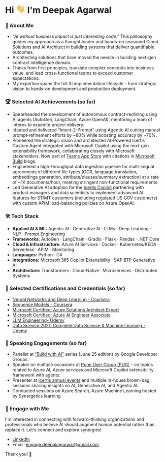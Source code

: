 # Hi <img src="https://raw.githubusercontent.com/ABSphreak/ABSphreak/master/gifs/Hi.gif" width="30px"> I'm Deepak Agarwal

### 🧠 About Me
- _"AI without business impact is just interesting code."_ This philosophy guides my approach as a thought leader and hands-on seasoned Cloud Solutions and AI Architect in building systems that deliver quantifiable outcomes.
- Architecting solutions that have moved the needle in building next-gen contract intelligence domain.
- Thinks from first principles, translate complex concepts into business value, and lead cross-functional teams to exceed customer expectations.
- My expertise spans the full AI implementation lifecycle - from strategic vision to hands-on development and production deployment.

### 🏆 Selected AI Achievements (so far)
- Spearheaded the development of autonomous contract-redlining using AI agents (AutoGen, 
LangChain, Azure OpenAI), mentoring a team of interns to expedite project delivery.
- Ideated and delivered “Intent-2-Prompt” using Agentic AI cutting manual prompt-refinement 
efforts by ~80% while boosting accuracy by ~70%.
- Pioneered the strategic vision and architected AI-Powered Icertis Custom Agent integrated with Microsoft 
Copilot using the next-gen extensibility framework, collaborating closely with Microsoft
stakeholders. Now part of [Teams App Store](https://appsource.microsoft.com/en-us/product/office/WA200006824?tab=Overview) with citations in [Microsoft Build](https://techcommunity.microsoft.com/blog/microsoft365copilotblog/microsoft-build-2025-how-to-create-a-%E2%80%9Cfrontier%E2%80%9D-workplace-powered-by-agents/4414287) blogs.
- Engineered a high-throughput data ingestion pipeline for multi-lingual agreements of different
file types (OCR, language translation, embeddings generation, attribute/clauses/summary
extraction) at a rate of ~1K documents/hour, meeting stringent non-functional requirements.
- Led Generative AI adoption for the [Icertis Copilot](https://www.icertis.com/products/platform/copilot/) partnering with product managers and data 
scientists to implement advanced AI features for ST/MT customers (including regulated US GOV 
customers) with custom APIM load-balancing policies on Azure OpenAI.

### 🛠️ Tech Stack  
- **Applied AI & ML:** Agentic AI · Generative AI · LLMs · Deep Learning · NLP · Prompt Engineering  
- **Frameworks:** AutoGen · LangChain · Gradio · Flask · Pandas · .NET Core  
- **Cloud & Infrastructure:** Azure AI Services · Docker · Kubernetes/KEDA · Serverless · APIM · Monitoring  
- **Languages:** Python · C#  
- **Integrations:** Microsoft 365 Copilot Extensibility · SAP BTP Generative AI  
- **Architecture:** Transformers · Cloud‑Native · Microservices · Distributed Systems

### 🏅 Selected Certifications and Credentials (so far)
- [Neural Networks and Deep Learning - Coursera](https://coursera.org/share/3311775093b6c6c19b6aa13ae8207d2d)
- [Sequence Models - Coursera](https://coursera.org/share/d0caf8aed7bb363250d321bee086cd3e)
- [Microsoft Certified: Azure Solutions Architect Expert](https://learn.microsoft.com/api/credentials/share/en-us/DeepakAgarwal-9396/B883B6C6D84CDB45?sharingId=90395B8FB365FD1F)
- [Microsoft Certified: Azure AI Engineer Associate](https://learn.microsoft.com/api/credentials/share/en-us/DeepakAgarwal-9396/BC30498F4C6F08A?sharingId=90395B8FB365FD1F)
- [LLM Engineering- Udemy](https://www.udemy.com/certificate/UC-4e336544-fd62-4758-887a-e50b01a125b2/)
- [Data Science 2021: Complete Data Science & Machine Learning - Udemy](https://www.udemy.com/certificate/UC-28a85e98-a36d-4f88-952e-8d729a8fa637/)

### 🎤 Speaking Engagements (so far)
- Panelist at ["Build with AI"](https://www.linkedin.com/posts/gdgpune_buildwithai-gdgpune-deutschebank-activity-7344046196237164548-tjgW?utm_source=share&utm_medium=member_desktop&rcm=ACoAAAL1pbsBxk4dCggFunJOfGDiNeS_lAD-NUg) series (June 25 edition) by Google Developer Groups.
- Speaker on multiple occasions at [Pune User Group (PUG)](https://www.linkedin.com/posts/engage-deepakagarwal_microsoftcopilot-ai-microsoftteams-activity-7327378501307666433-Qq_t?utm_source=share&utm_medium=member_desktop&rcm=ACoAAAL1pbsBxk4dCggFunJOfGDiNeS_lAD-NUg) – on topics 
related to Azure AI, Azure services and Microsoft Copilot extensibility framework with agents.
- Presenter at [Icertis annual events](https://www.linkedin.com/posts/engage-deepakagarwal_icertis-collectiveintelligence-icertiscopilot-activity-7291834349908336640-o48V?utm_source=share&utm_medium=member_desktop&rcm=ACoAAAL1pbsBxk4dCggFunJOfGDiNeS_lAD-NUg) and multiple in-house brown-bag sessions sharing insights on AI, 
Generative AI, and Agentic AI.
- Conducted sessions on Azure Search, Azure Machine Learning hosted by Synergetics learning

### 🤝 Engage with Me  

I'm interested in connecting with forward-thinking organizations and professionals who believe AI should augment human potential rather than replace it. Let's connect and explore synergies!

- [LinkedIn](https://www.linkedin.com/in/engage-deepakagarwal/)
- Email: [engage.deepakagarwal@gmail.com](mailto:engage.deepakagarwal@gmail.com)


Thank you! 🙏
